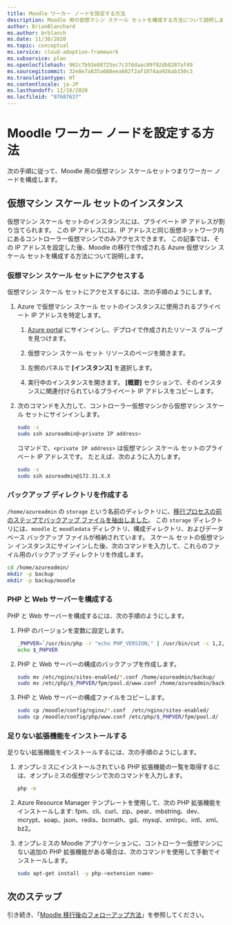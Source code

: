 ```yaml
---
title: Moodle ワーカー ノードを設定する方法
description: Moodle 用の仮想マシン スケール セットを構成する方法について説明します。 プライベート IP アドレスを使用してコントローラーからスケール セットにアクセスする方法を説明します。
author: BrianBlanchard
ms.author: brblanch
ms.date: 11/30/2020
ms.topic: conceptual
ms.service: cloud-adoption-framework
ms.subservice: plan
ms.openlocfilehash: 902c7b93e88725ec7c37ddaac09f92db8287af49
ms.sourcegitcommit: 32e8e7a835a688eea602f2af1074aa926ab150c3
ms.translationtype: HT
ms.contentlocale: ja-JP
ms.lasthandoff: 12/18/2020
ms.locfileid: "97687637"
---
```

# <a name="how-to-set-up-moodle-worker-nodes"></a>Moodle ワーカー ノードを設定する方法

次の手順に従って、Moodle 用の仮想マシン スケールセットつまりワーカー ノードを構成します。

## <a name="virtual-machine-scale-set-instances"></a>仮想マシン スケール セットのインスタンス

仮想マシン スケール セットのインスタンスには、プライベート IP アドレスが割り当てられます。 この IP アドレスには、IP アドレスと同じ仮想ネットワーク内にあるコントローラー仮想マシンでのみアクセスできます。 この記事では、その IP アドレスを設定した後、Moodle の移行で作成される Azure 仮想マシン スケール セットを構成する方法について説明します。

### <a name="access-the-virtual-machine-scale-set"></a>仮想マシン スケール セットにアクセスする

仮想マシン スケール セットにアクセスするには、次の手順のようにします。

1. Azure で仮想マシン スケール セットのインスタンスに使用されるプライベート IP アドレスを特定します。

   1. [Azure portal](https://ms.portal.azure.com/#home) にサインインし、デプロイで作成されたリソース グループを見つけます。

   1. 仮想マシン スケール セット リソースのページを開きます。

   1. 左側のパネルで **[インスタンス]** を選択します。

   1. 実行中のインスタンスを開きます。 **[概要]** セクションで、そのインスタンスに関連付けられているプライベート IP アドレスをコピーします。

1. 次のコマンドを入力して、コントローラー仮想マシンから仮想マシン スケール セットにサインインします。

   ```bash
   sudo -s
   sudo ssh azureadmin@<private IP address>
   ```

   コマンドで、`<private IP address>` は仮想マシン スケール セットのプライベート IP アドレスです。 たとえば、次のように入力します。

   ```bash
   sudo -s
   sudo ssh azureadmin@172.31.X.X
   ```

### <a name="create-a-backup-directory"></a>バックアップ ディレクトリを作成する

`/home/azureadmin` の `storage` という名前のディレクトリに、[移行プロセスの前のステップでバックアップ ファイルを抽出しました](./migration-start.md#back-up-the-current-configuration)。 この `storage` ディレクトリには、`moodle` と `moodledata` ディレクトリ、構成ディレクトリ、およびデータベース バックアップ ファイルが格納されています。 スケール セットの仮想マシン インスタンスにサインインした後、次のコマンドを入力して、これらのファイル用のバックアップ ディレクトリを作成します。

```bash
cd /home/azureadmin/
mkdir -p backup
mkdir -p backup/moodle
```

### <a name="configure-the-php-and-web-server"></a>PHP と Web サーバーを構成する
PHP と Web サーバーを構成するには、次の手順のようにします。

1. PHP のバージョンを変数に設定します。

   ```bash
   _PHPVER=`/usr/bin/php -r "echo PHP_VERSION;" | /usr/bin/cut -c 1,2,3`
   echo $_PHPVER
   ```

1. PHP と Web サーバーの構成のバックアップを作成します。

   ```bash
   sudo mv /etc/nginx/sites-enabled/*.conf /home/azureadmin/backup/
   sudo mv /etc/php/$_PHPVER/fpm/pool.d/www.conf /home/azureadmin/backup/www.conf  
   ```

1. PHP と Web サーバーの構成ファイルをコピーします。

   ```bash
   sudo cp /moodle/config/nginx/*.conf  /etc/nginx/sites-enabled/
   sudo cp /moodle/config/php/www.conf /etc/php/$_PHPVER/fpm/pool.d/
   ```

### <a name="install-missing-extensions"></a>足りない拡張機能をインストールする

足りない拡張機能をインストールするには、次の手順のようにします。

1. オンプレミスにインストールされている PHP 拡張機能の一覧を取得するには、オンプレミスの仮想マシンで次のコマンドを入力します。

   ```bash
   php -m
   ```

1. Azure Resource Manager テンプレートを使用して、次の PHP 拡張機能をインストールします: fpm、cli、curl、zip、pear、mbstring、dev、mcrypt、soap、json、redis、bcmath、gd、mysql、xmlrpc、intl、xml、bz2。

1. オンプレミスの Moodle アプリケーションに、コントローラー仮想マシンにない追加の PHP 拡張機能がある場合は、次のコマンドを使用して手動でインストールします。

   ```bash
   sudo apt-get install -y php-<extension name>
   ```

## <a name="next-steps"></a>次のステップ

引き続き、「[Moodle 移行後のフォローアップ方法](./migration-post.md)」を参照してください。
